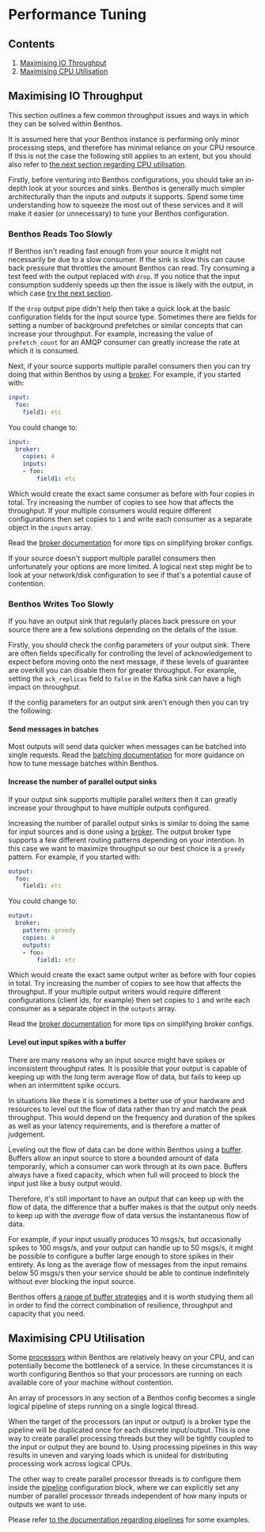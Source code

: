 Performance Tuning
==================

## Contents

1. [Maximising IO Throughput](#maximising-io-throughput)
2. [Maximising CPU Utilisation](#maximising-cpu-utilisation)

## Maximising IO Throughput

This section outlines a few common throughput issues and ways in which they can be solved within Benthos.

It is assumed here that your Benthos instance is performing only minor processing steps, and therefore has minimal reliance on your CPU resource. If this is not the case the following still applies to an extent, but you should also refer to [the next section regarding CPU utilisation](#maximising-cpu-utilisation).

Firstly, before venturing into Benthos configurations, you should take an in-depth look at your sources and sinks. Benthos is generally much simpler architecturally than the inputs and outputs it supports. Spend some time understanding how to squeeze the most out of these services and it will make it easier (or unnecessary) to tune your Benthos configuration.

### Benthos Reads Too Slowly

If Benthos isn't reading fast enough from your source it might not necessarily be due to a slow consumer. If the sink is slow this can cause back pressure that throttles the amount Benthos can read. Try consuming a test feed with the output replaced with `drop`. If you notice that the input consumption suddenly speeds up then the issue is likely with the output, in which case [try the next section](#benthos-writes-too-slowly).

If the `drop` output pipe didn't help then take a quick look at the basic configuration fields for the input source type. Sometimes there are fields for setting a number of background prefetches or similar concepts that can increase your throughput. For example, increasing the value of `prefetch_count` for an AMQP consumer can greatly increase the rate at which it is consumed.

Next, if your source supports multiple parallel consumers then you can try doing that within Benthos by using a [broker][broker-input]. For example, if you started with:

``` yaml
input:
  foo:
    field1: etc
```

You could change to:

``` yaml
input:
  broker:
    copies: 4
    inputs:
    - foo:
        field1: etc
```

Which would create the exact same consumer as before with four copies in total. Try increasing the number of copies to see how that affects the throughput. If your multiple consumers would require different configurations then set copies to `1` and write each consumer as a separate object in the `inputs` array.

Read the [broker documentation][broker-input] for more tips on simplifying broker configs.

If your source doesn't support multiple parallel consumers then unfortunately your options are more limited. A logical next step might be to look at your network/disk configuration to see if that's a potential cause of contention.

### Benthos Writes Too Slowly

If you have an output sink that regularly places back pressure on your source there are a few solutions depending on the details of the issue.

Firstly, you should check the config parameters of your output sink. There are often fields specifically for controlling the level of acknowledgement to expect before moving onto the next message, if these levels of guarantee are overkill you can disable them for greater throughput. For example, setting the `ack_replicas` field to `false` in the Kafka sink can have a high impact on throughput.

If the config parameters for an output sink aren't enough then you can try the following:

#### Send messages in batches

Most outputs will send data quicker when messages can be batched into single requests. Read the [batching documentation][batching] for more guidance on how to tune message batches within Benthos.

#### Increase the number of parallel output sinks

If your output sink supports multiple parallel writers then it can greatly increase your throughput to have multiple outputs configured.

Increasing the number of parallel output sinks is similar to doing the same for input sources and is done using a [broker][broker-output]. The output broker
type supports a few different routing patterns depending on your intention. In this case we want to maximize throughput so our best choice is a `greedy`
pattern. For example, if you started with:

``` yaml
output:
  foo:
    field1: etc
```

You could change to:

``` yaml
output:
  broker:
    pattern: greedy
    copies: 4
    outputs:
    - foo:
        field1: etc
```

Which would create the exact same output writer as before with four copies in total. Try increasing the number of copies to see how that affects the throughput. If your multiple output writers would require different configurations (client ids, for example) then set copies to `1` and write each consumer as a separate object in the `outputs` array.

Read the [broker documentation][broker-output] for more tips on simplifying broker configs.

#### Level out input spikes with a buffer

There are many reasons why an input source might have spikes or inconsistent throughput rates. It is possible that your output is capable of keeping up with
the long term average flow of data, but fails to keep up when an intermittent spike occurs.

In situations like these it is sometimes a better use of your hardware and resources to level out the flow of data rather than try and match the peak throughput. This would depend on the frequency and duration of the spikes as well as your latency requirements, and is therefore a matter of judgement.

Leveling out the flow of data can be done within Benthos using a [buffer][buffers]. Buffers allow an input source to store a bounded amount of data temporarily, which a consumer can work through at its own pace. Buffers always have a fixed capacity, which when full will proceed to block the input just like a busy output would.

Therefore, it's still important to have an output that can keep up with the flow of data, the difference that a buffer makes is that the output only needs to keep up with the _average_ flow of data versus the instantaneous flow of data.

For example, if your input usually produces 10 msgs/s, but occasionally spikes to 100 msgs/s, and your output can handle up to 50 msgs/s, it might be possible to configure a buffer large enough to store spikes in their entirety. As long as the average flow of messages from the input remains below 50 msgs/s then your service should be able to continue indefinitely without ever blocking the input source.

Benthos offers [a range of buffer strategies][buffers] and it is worth studying them all in order to find the correct combination of resilience, throughput and capacity that you need.

## Maximising CPU Utilisation

Some [processors][processors] within Benthos are relatively heavy on your CPU, and can potentially become the bottleneck of a service. In these circumstances it is worth configuring Benthos so that your processors are running on each available core of your machine without contention.

An array of processors in any section of a Benthos config becomes a single logical pipeline of steps running on a single logical thread.

When the target of the processors (an input or output) is a broker type the pipeline will be duplicated once for each discrete input/output. This is one way to create parallel processing threads but they will be tightly coupled to the input or output they are bound to. Using processing pipelines in this way results in uneven and varying loads which is unideal for distributing processing work across logical CPUs.

The other way to create parallel processor threads is to configure them inside the [pipeline][pipeline] configuration block, where we can explicitly set any number of parallel processor threads independent of how many inputs or outputs we want to use.

Please refer [to the documentation regarding pipelines][pipeline] for some examples.

[pipeline]: ./pipeline.md
[batching]: ./batching.md
[processors]: ./processors/README.md
[buffers]: ./buffers/README.md
[broker-input]: ./inputs/README.md#broker
[broker-output]: ./outputs/README.md#broker
